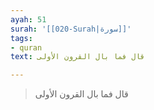 ```yaml
---
ayah: 51
surah: '[[020-Surah|سورة]]'
tags:
- quran
text: قال فما بال القرون الأولى

---
```

> قال فما بال القرون الأولى
